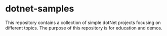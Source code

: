# dotnet-samples
This repository contains a collection of simple dotNet projects focusing on different topics.  The purpose of this repository is for education and demos.
